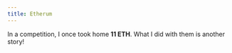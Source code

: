 ```yaml
---
title: Etherum
--- 
```

In a competition, I once took home **11 ETH**.  What I did with them is another story!
